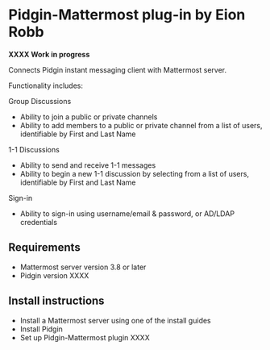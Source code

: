 
# Pidgin-Mattermost plug-in by Eion Robb 

**XXXX Work in progress** 

Connects Pidgin instant messaging client with Mattermost server. 

Functionality includes: 

Group Discussions 

- Ability to join a public or private channels
- Ability to add members to a public or private channel from a list of users, identifiable by First and Last Name 

1-1 Discussions

- Ability to send and receive 1-1 messages
- Ability to begin a new 1-1 discussion by selecting from a list of users, identifiable by First and Last Name 

Sign-in 

- Ability to sign-in using username/email & password, or AD/LDAP credentials

## Requirements

- Mattermost server version 3.8 or later 
- Pidgin version XXXX

## Install instructions 

- Install a Mattermost server using one of the install guides 
- Install Pidgin
- Set up Pidgin-Mattermost plugin XXXX
